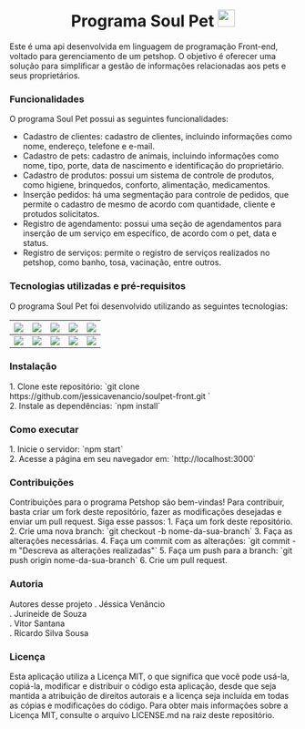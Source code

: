 <h1 align="center">Programa Soul Pet <img src="https://media.giphy.com/media/WUlplcMpOCEmTGBtBW/giphy.gif" width="30"> <br /></h1>

Este é uma api desenvolvida em linguagem de programação Front-end, voltado para gerenciamento de um petshop. O objetivo é oferecer uma solução para simplificar a gestão de informações relacionadas aos pets e seus proprietários.

<h3>Funcionalidades</h3>
O programa Soul Pet possui as seguintes funcionalidades:

- Cadastro de clientes: cadastro de clientes, incluindo informações como nome, endereço, telefone e e-mail.
- Cadastro de pets: cadastro de animais, incluindo informações como nome, tipo, porte, data de nascimento e identificação do proprietário.
- Cadastro de produtos: possui um sistema de controle de produtos, como higiene, brinquedos, conforto, alimentação, medicamentos.
- Inserção pedidos: há uma segmentação para controle de pedidos, que permite o cadastro de mesmo de acordo com quantidade, cliente e protudos solicitatos.
- Registro de agendamento: possui uma seção de agendamentos para inserção de um serviço em específico, de acordo com o pet, data e status.
- Registro de serviços: permite o registro de serviços realizados no petshop, como banho, tosa, vacinação, entre outros.

<h3>Tecnologias utilizadas e pré-requisitos</h3>
O programa Soul Pet foi desenvolvido utilizando as seguintes tecnologias:

|![](https://img.shields.io/badge/-JavaScript-black?logo=javascript&style=plastic)|![](https://img.shields.io/badge/-NodeJs-black?logo=nodedotjs&style=plastic)|![](https://img.shields.io/badge/-React-black?logo=react&style=plastic)|![](https://img.shields.io/badge/-Express-black?logo=express&style=plastic)|![](https://img.shields.io/badge/-Html-black?logo=html5&style=plastic)|
|---|---|---|---|---|
|![](https://img.shields.io/badge/-MySQL-black?logo=mysql&style=plastic)|![](https://img.shields.io/badge/-Postman-black?logo=postman&style=plastic)|![](https://img.shields.io/badge/-Git-black?logo=git&style=plastic)|![](https://img.shields.io/badge/-Bootstrap-black?logo=bootstrap&style=plastic)|![](https://img.shields.io/badge/-Css-black?logo=css3&style=plastic)

<h3>Instalação</h3>
1. Clone este repositório: `git clone https://github.com/jessicavenancio/soulpet-front.git ` <br />
2. Instale as dependências: `npm install`

<h3>Como executar</h3>
1. Inicie o servidor: `npm start` <br />
2. Acesse a página em seu navegador em: `http://localhost:3000`


<h3>Contribuições</h3>
Contribuições para o programa Petshop são bem-vindas! Para contribuir, basta criar um fork deste repositório, fazer as modificações desejadas e enviar um pull request.
Siga esse passos:
1. Faça um fork deste repositório.
2. Crie uma nova branch: `git checkout -b nome-da-sua-branch`
3. Faça as alterações necessárias.
4. Faça um commit com as alterações: `git commit -m "Descreva as alterações realizadas"`
5. Faça um push para a branch: `git push origin nome-da-sua-branch`
6. Crie um pull request.

<h3>Autoria</h3>
Autores desse projeto
. Jéssica Venâncio <br />
. Jurineide de Souza <br />
. Vitor Santana <br />
. Ricardo Silva Sousa <br />

<h3>Licença</h3>
Esta aplicação utiliza a Licença MIT, o que significa que você pode usá-la, copiá-la, modificar e distribuir o código esta aplicação, desde que seja mantida a atribuição de direitos autorais e a licença seja incluída em todas as cópias e modificações do código. Para obter mais informações sobre a Licença MIT, consulte o arquivo LICENSE.md na raiz deste repositório.